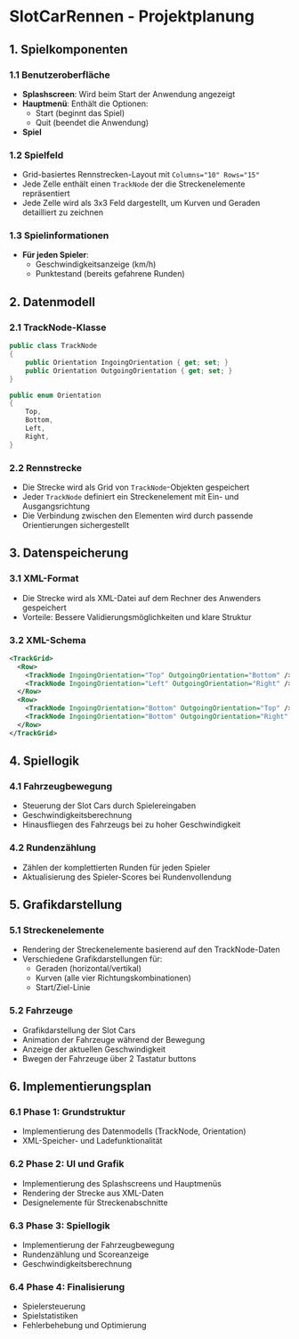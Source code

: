 # SlotCarRennen - Projektplanung

## 1. Spielkomponenten

### 1.1 Benutzeroberfläche
- **Splashscreen**: Wird beim Start der Anwendung angezeigt
- **Hauptmenü**: Enthält die Optionen:
  - Start (beginnt das Spiel)
  - Quit (beendet die Anwendung)
- **Spiel**

### 1.2 Spielfeld
- Grid-basiertes Rennstrecken-Layout mit `Columns="10" Rows="15"`
- Jede Zelle enthält einen `TrackNode` der die Streckenelemente repräsentiert
- Jede Zelle wird als 3x3 Feld dargestellt, um Kurven und Geraden detailliert zu zeichnen

### 1.3 Spielinformationen
- **Für jeden Spieler**:
  - Geschwindigkeitsanzeige (km/h)
  - Punktestand (bereits gefahrene Runden)

## 2. Datenmodell

### 2.1 TrackNode-Klasse
```csharp
public class TrackNode
{
    public Orientation IngoingOrientation { get; set; }
    public Orientation OutgoingOrientation { get; set; }
}

public enum Orientation
{
    Top,
    Bottom,
    Left,
    Right,
}
```

### 2.2 Rennstrecke
- Die Strecke wird als Grid von `TrackNode`-Objekten gespeichert
- Jeder `TrackNode` definiert ein Streckenelement mit Ein- und Ausgangsrichtung
- Die Verbindung zwischen den Elementen wird durch passende Orientierungen sichergestellt

## 3. Datenspeicherung

### 3.1 XML-Format
- Die Strecke wird als XML-Datei auf dem Rechner des Anwenders gespeichert
- Vorteile: Bessere Validierungsmöglichkeiten und klare Struktur

### 3.2 XML-Schema
```xml
<TrackGrid>
  <Row>
    <TrackNode IngoingOrientation="Top" OutgoingOrientation="Bottom" />
    <TrackNode IngoingOrientation="Left" OutgoingOrientation="Right" />
  </Row>
  <Row>
    <TrackNode IngoingOrientation="Bottom" OutgoingOrientation="Top" />
    <TrackNode IngoingOrientation="Bottom" OutgoingOrientation="Right" />
  </Row>
</TrackGrid>
```

## 4. Spiellogik

### 4.1 Fahrzeugbewegung
- Steuerung der Slot Cars durch Spielereingaben
- Geschwindigkeitsberechnung
- Hinausfliegen des Fahrzeugs bei zu hoher Geschwindigkeit

### 4.2 Rundenzählung
- Zählen der komplettierten Runden für jeden Spieler
- Aktualisierung des Spieler-Scores bei Rundenvollendung

## 5. Grafikdarstellung

### 5.1 Streckenelemente
- Rendering der Streckenelemente basierend auf den TrackNode-Daten
- Verschiedene Grafikdarstellungen für:
  - Geraden (horizontal/vertikal)
  - Kurven (alle vier Richtungskombinationen)
  - Start/Ziel-Linie

### 5.2 Fahrzeuge
- Grafikdarstellung der Slot Cars
- Animation der Fahrzeuge während der Bewegung
- Anzeige der aktuellen Geschwindigkeit
- Bwegen der Fahrzeuge über 2 Tastatur buttons

## 6. Implementierungsplan

### 6.1 Phase 1: Grundstruktur
- Implementierung des Datenmodells (TrackNode, Orientation)
- XML-Speicher- und Ladefunktionalität

### 6.2 Phase 2: UI und Grafik
- Implementierung des Splashscreens und Hauptmenüs
- Rendering der Strecke aus XML-Daten
- Designelemente für Streckenabschnitte

### 6.3 Phase 3: Spiellogik
- Implementierung der Fahrzeugbewegung
- Rundenzählung und Scoreanzeige
- Geschwindigkeitsberechnung

### 6.4 Phase 4: Finalisierung
- Spielersteuerung
- Spielstatistiken
- Fehlerbehebung und Optimierung